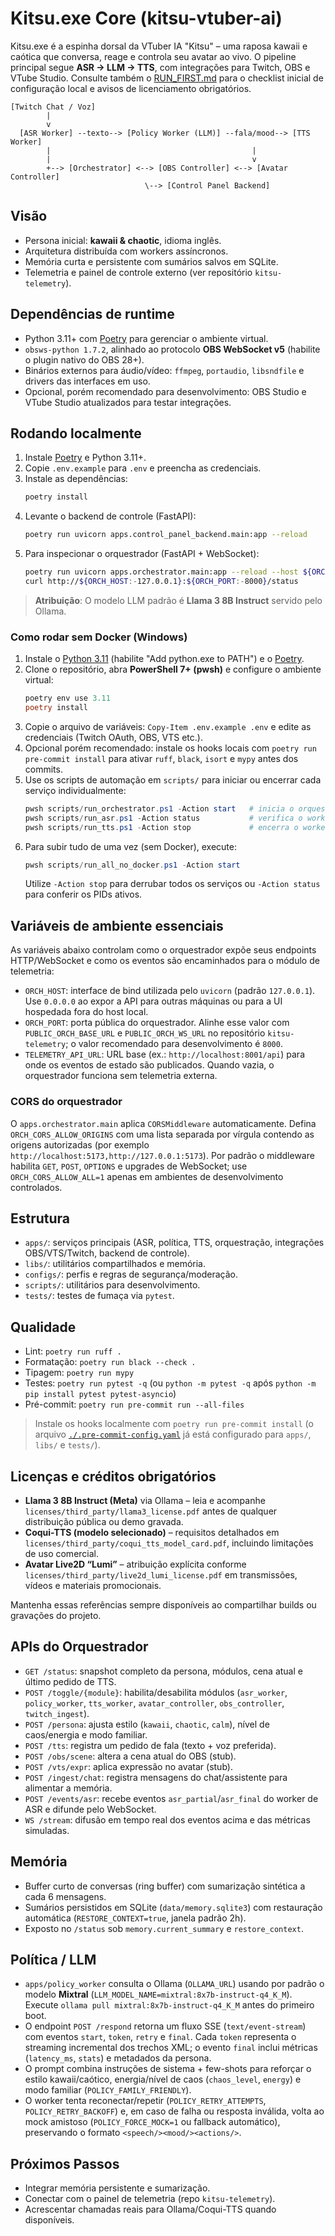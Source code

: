 # Kitsu.exe Core (kitsu-vtuber-ai)

Kitsu.exe é a espinha dorsal da VTuber IA "Kitsu" – uma raposa kawaii e caótica que conversa, reage e controla seu avatar ao vivo. O pipeline principal segue **ASR → LLM → TTS**, com integrações para Twitch, OBS e VTube Studio. Consulte também o [RUN_FIRST.md](RUN_FIRST.md) para o checklist inicial de configuração local e avisos de licenciamento obrigatórios.

```
[Twitch Chat / Voz]
        |
        v
  [ASR Worker] --texto--> [Policy Worker (LLM)] --fala/mood--> [TTS Worker]
        |                                             |
        |                                             v
        +--> [Orchestrator] <--> [OBS Controller] <--> [Avatar Controller]
                              \--> [Control Panel Backend]
```

## Visão
- Persona inicial: **kawaii & chaotic**, idioma inglês.
- Arquitetura distribuída com workers assíncronos.
- Memória curta e persistente com sumários salvos em SQLite.
- Telemetria e painel de controle externo (ver repositório `kitsu-telemetry`).

## Dependências de runtime
- Python 3.11+ com [Poetry](https://python-poetry.org/) para gerenciar o ambiente virtual.
- `obsws-python 1.7.2`, alinhado ao protocolo **OBS WebSocket v5** (habilite o plugin nativo do OBS 28+).
- Binários externos para áudio/vídeo: `ffmpeg`, `portaudio`, `libsndfile` e drivers das interfaces em uso.
- Opcional, porém recomendado para desenvolvimento: OBS Studio e VTube Studio atualizados para testar integrações.

## Rodando localmente
1. Instale [Poetry](https://python-poetry.org/) e Python 3.11+.
2. Copie `.env.example` para `.env` e preencha as credenciais.
3. Instale as dependências:
   ```bash
   poetry install
   ```
4. Levante o backend de controle (FastAPI):
   ```bash
   poetry run uvicorn apps.control_panel_backend.main:app --reload
   ```
5. Para inspecionar o orquestrador (FastAPI + WebSocket):
   ```bash
   poetry run uvicorn apps.orchestrator.main:app --reload --host ${ORCH_HOST:-127.0.0.1} --port ${ORCH_PORT:-8000}
   curl http://${ORCH_HOST:-127.0.0.1}:${ORCH_PORT:-8000}/status
   ```

> **Atribuição**: O modelo LLM padrão é **Llama 3 8B Instruct** servido pelo Ollama.

### Como rodar sem Docker (Windows)

1. Instale o [Python 3.11](https://www.python.org/downloads/windows/) (habilite "Add python.exe to PATH") e o [Poetry](https://python-poetry.org/docs/).
2. Clone o repositório, abra **PowerShell 7+ (pwsh)** e configure o ambiente virtual:
   ```powershell
   poetry env use 3.11
   poetry install
   ```
3. Copie o arquivo de variáveis: `Copy-Item .env.example .env` e edite as credenciais (Twitch OAuth, OBS, VTS etc.).
4. Opcional porém recomendado: instale os hooks locais com `poetry run pre-commit install` para ativar `ruff`, `black`, `isort` e `mypy` antes dos commits.
5. Use os scripts de automação em `scripts/` para iniciar ou encerrar cada serviço individualmente:
   ```powershell
   pwsh scripts/run_orchestrator.ps1 -Action start   # inicia o orquestrador (FastAPI)
   pwsh scripts/run_asr.ps1 -Action status           # verifica o worker de ASR
   pwsh scripts/run_tts.ps1 -Action stop             # encerra o worker de TTS
   ```
6. Para subir tudo de uma vez (sem Docker), execute:
   ```powershell
   pwsh scripts/run_all_no_docker.ps1 -Action start
   ```
   Utilize `-Action stop` para derrubar todos os serviços ou `-Action status` para conferir os PIDs ativos.

## Variáveis de ambiente essenciais
As variáveis abaixo controlam como o orquestrador expõe seus endpoints HTTP/WebSocket e como os eventos são encaminhados para o módulo de telemetria:

- `ORCH_HOST`: interface de bind utilizada pelo `uvicorn` (padrão `127.0.0.1`). Use `0.0.0.0` ao expor a API para outras máquinas ou para a UI hospedada fora do host local.
- `ORCH_PORT`: porta pública do orquestrador. Alinhe esse valor com `PUBLIC_ORCH_BASE_URL` e `PUBLIC_ORCH_WS_URL` no repositório `kitsu-telemetry`; o valor recomendado para desenvolvimento é `8000`.
- `TELEMETRY_API_URL`: URL base (ex.: `http://localhost:8001/api`) para onde os eventos de estado são publicados. Quando vazia, o orquestrador funciona sem telemetria externa.

### CORS do orquestrador
O `apps.orchestrator.main` aplica `CORSMiddleware` automaticamente. Defina `ORCH_CORS_ALLOW_ORIGINS` com uma lista separada por vírgula contendo as origens autorizadas (por exemplo `http://localhost:5173,http://127.0.0.1:5173`). Por padrão o middleware habilita `GET`, `POST`, `OPTIONS` e upgrades de WebSocket; use `ORCH_CORS_ALLOW_ALL=1` apenas em ambientes de desenvolvimento controlados.

## Estrutura
- `apps/`: serviços principais (ASR, política, TTS, orquestração, integrações OBS/VTS/Twitch, backend de controle).
- `libs/`: utilitários compartilhados e memória.
- `configs/`: perfis e regras de segurança/moderação.
- `scripts/`: utilitários para desenvolvimento.
- `tests/`: testes de fumaça via `pytest`.

## Qualidade
- Lint: `poetry run ruff .`
- Formatação: `poetry run black --check .`
- Tipagem: `poetry run mypy`
- Testes: `poetry run pytest -q` (ou `python -m pytest -q` após `python -m pip install pytest pytest-asyncio`)
- Pré-commit: `poetry run pre-commit run --all-files`

> Instale os hooks localmente com `poetry run pre-commit install` (o arquivo [`./.pre-commit-config.yaml`](.pre-commit-config.yaml) já está configurado para `apps/`, `libs/` e `tests/`).

## Licenças e créditos obrigatórios
- **Llama 3 8B Instruct (Meta)** via Ollama – leia e acompanhe `licenses/third_party/llama3_license.pdf` antes de qualquer distribuição pública ou demo gravada.
- **Coqui-TTS (modelo selecionado)** – requisitos detalhados em `licenses/third_party/coqui_tts_model_card.pdf`, incluindo limitações de uso comercial.
- **Avatar Live2D “Lumi”** – atribuição explícita conforme `licenses/third_party/live2d_lumi_license.pdf` em transmissões, vídeos e materiais promocionais.

Mantenha essas referências sempre disponíveis ao compartilhar builds ou gravações do projeto.

## APIs do Orquestrador
- `GET /status`: snapshot completo da persona, módulos, cena atual e último pedido de TTS.
- `POST /toggle/{module}`: habilita/desabilita módulos (`asr_worker`, `policy_worker`, `tts_worker`, `avatar_controller`, `obs_controller`, `twitch_ingest`).
- `POST /persona`: ajusta estilo (`kawaii`, `chaotic`, `calm`), nível de caos/energia e modo familiar.
- `POST /tts`: registra um pedido de fala (texto + voz preferida).
- `POST /obs/scene`: altera a cena atual do OBS (stub).
- `POST /vts/expr`: aplica expressão no avatar (stub).
- `POST /ingest/chat`: registra mensagens do chat/assistente para alimentar a memória.
- `POST /events/asr`: recebe eventos `asr_partial`/`asr_final` do worker de ASR e difunde pelo WebSocket.
- `WS /stream`: difusão em tempo real dos eventos acima e das métricas simuladas.

## Memória
- Buffer curto de conversas (ring buffer) com sumarização sintética a cada 6 mensagens.
- Sumários persistidos em SQLite (`data/memory.sqlite3`) com restauração automática (`RESTORE_CONTEXT=true`, janela padrão 2h).
- Exposto no `/status` sob `memory.current_summary` e `restore_context`.

## Política / LLM
- `apps/policy_worker` consulta o Ollama (`OLLAMA_URL`) usando por padrão o modelo **Mixtral** (`LLM_MODEL_NAME=mixtral:8x7b-instruct-q4_K_M`). Execute `ollama pull mixtral:8x7b-instruct-q4_K_M` antes do primeiro boot.
- O endpoint `POST /respond` retorna um fluxo SSE (`text/event-stream`) com eventos `start`, `token`, `retry` e `final`. Cada `token` representa o streaming incremental dos trechos XML; o evento `final` inclui métricas (`latency_ms`, `stats`) e metadados da persona.
- O prompt combina instruções de sistema + few-shots para reforçar o estilo kawaii/caótico, energia/nível de caos (`chaos_level`, `energy`) e modo familiar (`POLICY_FAMILY_FRIENDLY`).
- O worker tenta reconectar/repetir (`POLICY_RETRY_ATTEMPTS`, `POLICY_RETRY_BACKOFF`) e, em caso de falha ou resposta inválida, volta ao mock amistoso (`POLICY_FORCE_MOCK=1` ou fallback automático), preservando o formato `<speech/><mood/><actions/>`.

## Próximos Passos
- Integrar memória persistente e sumarização.
- Conectar com o painel de telemetria (repo `kitsu-telemetry`).
- Acrescentar chamadas reais para Ollama/Coqui-TTS quando disponíveis.
